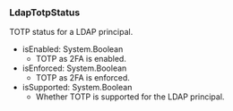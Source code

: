 ### LdapTotpStatus
TOTP status for a LDAP principal.

- isEnabled: System.Boolean
  - TOTP as 2FA is enabled.
- isEnforced: System.Boolean
  - TOTP as 2FA is enforced.
- isSupported: System.Boolean
  - Whether TOTP is supported for the LDAP principal.
